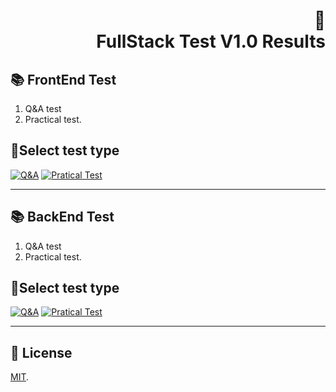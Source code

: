 <h1 align="right">
📄<br>FullStack Test V1.0 Results
</h1>

## 📚 FrontEnd Test

1. Q&A test
2. Practical test.

## 🚀Select test type

[![Q&A](https://img.shields.io/badge/Q&A%20-%23323330.svg?&style=for-the-badge&logo=perfil&logoColor=black&color=FFB800)](https://github.com/gontijol/FrontEndTest/blob/luigi/desafioFrontEnd/Q%26A.md)
[![Pratical Test](https://img.shields.io/badge/Pratical_Test%20-%23323330.svg?&style=for-the-badge&logo=repositório&logoColor=black&color=8000FF)](https://github.com/gontijol/FrontEndTest/blob/luigi/desafioFrontEnd/praticalTest.md)

---

## 📚 BackEnd Test

1. Q&A test
2. Practical test.


## 🚀Select test type

[![Q&A](https://img.shields.io/badge/Q&A%20-%23323330.svg?&style=for-the-badge&logo=perfil&logoColor=black&color=FFB800)](https://github.com/gontijol/FrontEndTest/blob/luigi/desafioFrontEnd/Q%26A.md)
[![Pratical Test](https://img.shields.io/badge/Pratical_Test%20-%23323330.svg?&style=for-the-badge&logo=repositório&logoColor=black&color=8000FF)](https://github.com/gontijol/FrontEndTest/blob/luigi/desafioFrontEnd/praticalTest.md)


---


## 🍜 License

[MIT](https://choosealicense.com/licenses/mit/).<br>
